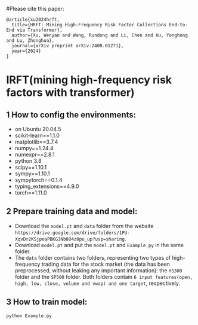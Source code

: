 #Please cite this paper:
```
@article{xu2024hrft,
  title={HRFT: Mining High-Frequency Risk Factor Collections End-to-End via Transformer},
  author={Xu, Wenyan and Wang, Rundong and Li, Chen and Hu, Yonghong and Lu, Zhonghua},
  journal={arXiv preprint arXiv:2408.01271},
  year={2024}
}
```
# IRFT(mining high-frequency risk factors with transformer)
## 1 How to config the environments:
- on Ubuntu 20.04.5 
- scikit-learn==1.1.0
- matplotlib==3.7.4
- numpy==1.24.4
- numexpr==2.8.1
- python 3.8
- scipy==1.10.1
- sympy==1.10.1
- sympytorch==0.1.4
- typing_extensions==4.9.0
- torch==1.11.0
## 2 Prepare training data and model:
* Download the ```model.pt``` and ```data``` folder from the website ```https://drive.google.com/drive/folders/1PU-XqvDr2KSjpeaPBKGJNb8O4z0pu_up?usp=sharing```.  
* Download ```model.pt``` and put the ```model.pt``` and ```Example.py``` in the same folder.
* The ```data``` folder contains two folders, representing two types of high-frequency trading data for the stock market (the data has been preprocessed, without leaking any important information): the ```HS300``` folder and the ```SP500``` folder. Both folders contain  ```6 input features(open, high, low, close, volume and vwap) and one target```, respectively.
## 3 How to train model:
```python Example.py ```
